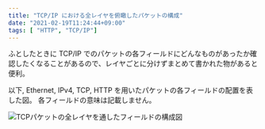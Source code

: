 ```yaml
---
title: "TCP/IP における全レイヤを俯瞰したパケットの構成"
date: "2021-02-19T11:24:44+09:00"
tags: [ "HTTP", "TCP/IP"]
---
```


ふとしたときに TCP/IP でのパケットの各フィールドにどんなものがあったか確認したくなることがあるので、レイヤごとに分けずまとめて書かれた物があると便利。

以下, Ethernet, IPv4, TCP, HTTP を用いたパケットの各フィールドの配置を表した図。
各フィールドの意味は記載しません。

![TCPパケットの全レイヤを通したフィールドの構成図](https://blob.yammer.jp/tcp-packet-layout.svg)

